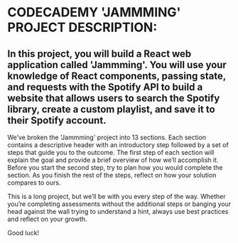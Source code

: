 # CODECADEMY 'JAMMMING' PROJECT DESCRIPTION:

## In this project, you will build a React web application called 'Jammming'. You will use your knowledge of React components, passing state, and requests with the Spotify API to build a website that allows users to search the Spotify library, create a custom playlist, and save it to their Spotify account.

We’ve broken the 'Jammming' project into 13 sections. Each section contains a descriptive header with an introductory step followed by a set of steps that guide you to the outcome. The first step of each section will explain the goal and provide a brief overview of how we’ll accomplish it. Before you start the second step, try to plan how you would complete the section. As you finish the rest of the steps, reflect on how your solution compares to ours.

This is a long project, but we’ll be with you every step of the way. Whether you’re completing assessments without the additional steps or banging your head against the wall trying to understand a hint, always use best practices and reflect on your growth.

Good luck!
